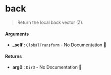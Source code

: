 # back

> Return the local back vector (Z).

#### Arguments

- **\_self** : `GlobalTransform` \- No Documentation 🚧

#### Returns

- **arg0** : `Dir3` \- No Documentation 🚧